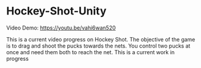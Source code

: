 # Hockey-Shot-Unity

Video Demo: https://youtu.be/vahi6wan520

This is a current video progress on Hockey Shot. The objective of the game is to drag and shoot the pucks towards the nets. You control two pucks at once and need them both to reach the net. This is a current work in progress
 
